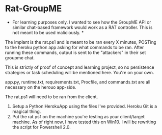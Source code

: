 # Rat-GroupME

* For learning purposes only. I wanted to see how the GroupME API or similar chat-based framework would work as a RAT controller. This is not meant
to be used maliciously. *

The implant is the rat.ps1 and is meant to be ran every X minutes, POSTing to the 
heroku python app asking for what commands to be ran. After running these 
commands, output is sent to the "attackers" in their set groupme chat. 

This is strictly of proof of concept and learning project, so no persistence strategies or task scheduling will be mentioned here. You're on your own.

app.py, runtime.txt, requirements.txt, Procfile, and commands.txt are all necessary on the 
herouo app-side. 

The rat.ps1 will need to be ran from the client.

1. Setup a Python HerokuApp using the files I've provided. Heroku Git is a magical thing. 
2. Put the rat.ps1 on the machine you're testing as your client/target machine. As of right now,
I have tested this on Win10. I will be rewriting the script for Powershell 2.0.


